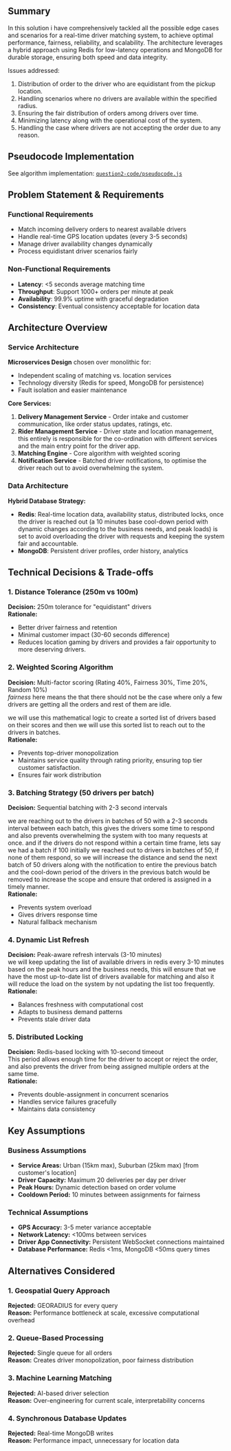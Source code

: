 ## Summary
In this solution i have comprehensively tackled all the possible edge cases and scenarios for a real-time driver matching system, to achieve optimal performance, fairness, reliability, and scalability. The architecture leverages a hybrid approach using Redis for low-latency operations and MongoDB for durable storage, ensuring both speed and data integrity.

Issues addressed:
1. Distribution of order to the driver who are equidistant from the pickup location.
2. Handling scenarios where no drivers are available within the specified radius.
3. Ensuring the fair distribution of orders among drivers over time.
4. Minimizing latency along with the operational cost of the system.
5. Handling the case where drivers are not accepting the order due to any reason.

## Pseudocode Implementation

See algorithm implementation: [`question2-code/pseudocode.js`](./question2-code/pseudocode.js)


## Problem Statement & Requirements

### Functional Requirements
- Match incoming delivery orders to nearest available drivers
- Handle real-time GPS location updates (every 3-5 seconds)
- Manage driver availability changes dynamically
- Process equidistant driver scenarios fairly

### Non-Functional Requirements
- **Latency**: <5 seconds average matching time
- **Throughput**: Support 1000+ orders per minute at peak
- **Availability**: 99.9% uptime with graceful degradation
- **Consistency**: Eventual consistency acceptable for location data

## Architecture Overview

### Service Architecture
**Microservices Design** chosen over monolithic for:
- Independent scaling of matching vs. location services
- Technology diversity (Redis for speed, MongoDB for persistence)
- Fault isolation and easier maintenance

**Core Services:**
1. **Delivery Management Service** - Order intake and customer communication, like order status updates, ratings, etc.
2. **Rider Management Service** - Driver state and location management, this entirely is responsible for the co-ordination with different services and the main entry point for the driver app.
3. **Matching Engine** - Core algorithm with weighted scoring
4. **Notification Service** - Batched driver notifications, to optimise the driver reach out to avoid overwhelming the system.

### Data Architecture
**Hybrid Database Strategy:**
- **Redis**: Real-time location data, availability status, distributed locks, once the driver is reached out (a 10 minutes base cool-down period with dynamic changes according to the business needs, and peak loads) is set to avoid overloading the driver with requests and keeping the system fair and accountable.
- **MongoDB**: Persistent driver profiles, order history, analytics

## Technical Decisions & Trade-offs

### 1. Distance Tolerance (250m vs 100m)
**Decision:** 250m tolerance for "equidistant" drivers  
**Rationale:** 
- Better driver fairness and retention
- Minimal customer impact (30-60 seconds difference)
- Reduces location gaming by drivers and provides a fair opportunity to more deserving drivers.

### 2. Weighted Scoring Algorithm
**Decision:** Multi-factor scoring (Rating 40%, Fairness 30%, Time 20%, Random 10%)  
_fairness_ here means the that there should not be the case where only a few drivers are getting all the orders and rest of them are idle.

we will use this mathematical logic to create a sorted list of drivers based on their scores and then we will use this sorted list to reach out to the drivers in batches.  
**Rationale:**
- Prevents top-driver monopolization
- Maintains service quality through rating priority, ensuring top tier customer satisfaction.
- Ensures fair work distribution

### 3. Batching Strategy (50 drivers per batch)
**Decision:** Sequential batching with 2-3 second intervals  

we are reaching out to the drivers in batches of 50 with a 2-3 seconds interval between each batch, this gives the drivers some time to respond and also prevents overwhelming the system with too many requests at once. and if the drivers do not respond within a certain time frame, lets say we had a batch if 100 initially we reached out to drivers in batches of 50, if none of them respond, so we will increase the distance and send the next batch of 50 drivers along with the notification to entire the previous batch and the cool-down period of the drivers in the previous batch would be removed to increase the scope and ensure that ordered is assigned in a timely manner.  
**Rationale:**
- Prevents system overload
- Gives drivers response time
- Natural fallback mechanism

### 4. Dynamic List Refresh
**Decision:** Peak-aware refresh intervals (3-10 minutes)  
we will keep updating the list of available drivers in redis every 3-10 minutes based on the peak hours and the business needs, this will ensure that we have the most up-to-date list of drivers available for matching and also it will reduce the load on the system by not updating the list too frequently.  
**Rationale:**
- Balances freshness with computational cost
- Adapts to business demand patterns
- Prevents stale driver data

### 5. Distributed Locking
**Decision:** Redis-based locking with 10-second timeout  
This period allows enough time for the driver to accept or reject the order, and also prevents the driver from being assigned multiple orders at the same time.   
**Rationale:**
- Prevents double-assignment in concurrent scenarios
- Handles service failures gracefully
- Maintains data consistency

## Key Assumptions

### Business Assumptions
- **Service Areas:** Urban (15km max), Suburban (25km max) [from customer's location]
- **Driver Capacity:** Maximum 20 deliveries per day per driver
- **Peak Hours:** Dynamic detection based on order volume
- **Cooldown Period:** 10 minutes between assignments for fairness

### Technical Assumptions
- **GPS Accuracy:** 3-5 meter variance acceptable
- **Network Latency:** <100ms between services
- **Driver App Connectivity:** Persistent WebSocket connections maintained
- **Database Performance:** Redis <1ms, MongoDB <50ms query times

## Alternatives Considered

### 1. Geospatial Query Approach
**Rejected:** GEORADIUS for every query  
**Reason:** Performance bottleneck at scale, excessive computational overhead

### 2. Queue-Based Processing
**Rejected:** Single queue for all orders  
**Reason:** Creates driver monopolization, poor fairness distribution

### 3. Machine Learning Matching
**Rejected:** AI-based driver selection  
**Reason:** Over-engineering for current scale, interpretability concerns

### 4. Synchronous Database Updates
**Rejected:** Real-time MongoDB writes    
**Reason:** Performance impact, unnecessary for location data
